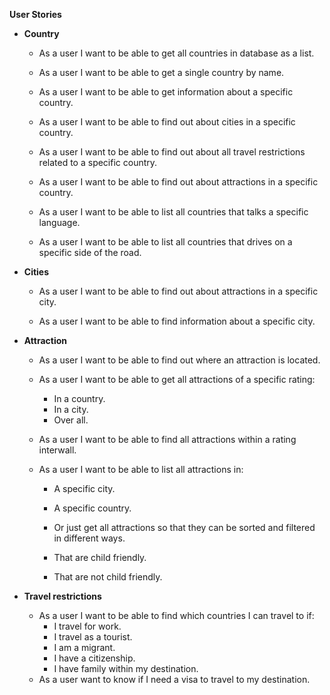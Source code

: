 **User Stories**

- **Country**

  - As a user I want to be able to get all countries in database as a list.

  - As a user I want to be able to get a single country by name.

  - As a user I want to be able to get information about a specific country.

  - As a user I want to be able to find out about cities in a specific country.

  - As a user I want to be able to find out about all travel restrictions related to a specific country.

  - As a user I want to be able to find out about attractions in a specific country.

  - As a user I want to be able to list all countries that talks a specific language.

  - As a user I want to be able to list all countries that drives on a specific side of the road.

    

- **Cities**

  - As a user I want to be able to find out about attractions in a specific city.

  - As a user I want to be able to find information about a specific city.

    

- **Attraction**

  - As a user I want to be able to find out where an attraction is located.

  - As a user I want to be able to get all attractions of a specific rating:

    - In a country.
    - In a city.
    - Over all.

  - As a user I want to be able to find all attractions within a rating interwall.

  - As a user I want to be able to list all attractions in:

    - A specific city.

    - A specific country.

    - Or just get all attractions so that they can be sorted and filtered in different ways.

    - That are child friendly.

    - That are not child friendly.

      

- **Travel restrictions**

  - As a user I want to be able to find which countries I can travel to if:
    - I travel for work.
    - I travel as a tourist.
    - I am a migrant.
    - I have a citizenship.
    - I have family within my destination.
  - As a user want to know if I need a visa to travel to my destination.



